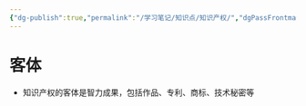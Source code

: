 ```yaml
---
{"dg-publish":true,"permalink":"/学习笔记/知识点/知识产权/","dgPassFrontmatter":true,"noteIcon":""}
---
```


# 客体
- 知识产权的客体是智力成果，包括作品、专利、商标、技术秘密等